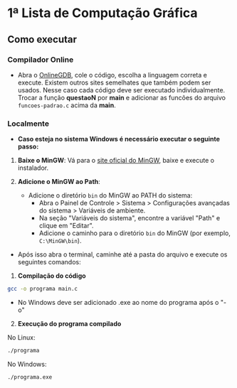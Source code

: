 # 1ª Lista de Computação Gráfica

## Como executar
### Compilador Online
- Abra o [OnlineGDB](https://www.onlinegdb.com/), cole o código, escolha a linguagem correta e execute. Existem outros sites semelhates que também podem ser usados. Nesse caso cada código deve ser executado individualmente. Trocar a função **questaoN** por **main** e adicionar as funcões do arquivo `funcoes-padrao.c` acima da **main**.

### Localmente
- **Caso esteja no sistema Windows é necessário executar o seguinte passo:**
1. **Baixe o MinGW**: Vá para o [site oficial do MinGW](http://www.mingw.org/), baixe e execute o instalador.

2. **Adicione o MinGW ao Path**:
   - Adicione o diretório `bin` do MinGW ao PATH do sistema:
     - Abra o Painel de Controle > Sistema > Configurações avançadas do sistema > Variáveis de ambiente.
     - Na seção "Variáveis do sistema", encontre a variável "Path" e clique em "Editar".
     - Adicione o caminho para o diretório `bin` do MinGW (por exemplo, `C:\MinGW\bin`).


- Após isso abra o terminal, caminhe até a pasta do arquivo e execute os seguintes comandos:
1. **Compilação do código**
```bash
gcc -o programa main.c
```
- No Windows deve ser adicionado .exe ao nome do programa após o "-o"

2. **Execução do programa compilado**

No Linux:
```bash
./programa
```
No Windows:
```bash
./programa.exe
```
